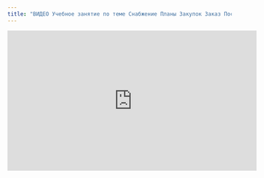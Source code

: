 ```yaml
---
title: "ВИДЕО Учебное занятие по теме Снабжение Планы Закупок Заказ Поставщику Акты расхождений Ценообразование"
---
```

<iframe width="560" height="315" src="https://www.youtube.com/embed/y8UPZsZ26Lo" title="YouTube video player" frameborder="0" allow="accelerometer; autoplay; clipboard-write; encrypted-media; gyroscope; picture-in-picture; web-share" allowfullscreen></iframe>